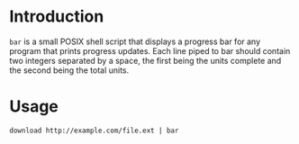 # Introduction

`bar` is a small POSIX shell script that displays a progress bar for any
program that prints progress updates. Each line piped to bar should
contain two integers separated by a space, the first being the units complete
and the second being the total units.


# Usage

    download http://example.com/file.ext | bar
